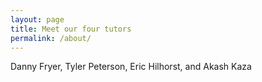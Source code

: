 ```yaml
---
layout: page
title: Meet our four tutors 
permalink: /about/
---
```


Danny Fryer, Tyler Peterson, Eric Hilhorst, and Akash Kaza
